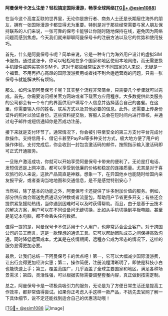 **阿曼保号卡怎么注册？轻松搞定国际漫游，畅享全球网络[[TG💪+ @esim1088](https://t.me/s/esim1088)]**

在当今这个高度互联的世界里，无论你是旅行者、商务人士还是长期居住海外的朋友，拥有一张国际漫游卡都显得尤为重要。特别是对于那些经常需要与家人朋友保持联系的人们来说，一张可靠的保号卡能够让你随时随地保持在线，避免因为网络问题而感到焦虑。今天我们就来聊聊阿曼保号卡的注册方法以及它的优势和使用技巧。

首先，什么是阿曼保号卡呢？简单来说，它是一种专门为海外用户设计的虚拟SIM卡服务。通过这张卡，你可以轻松地在多个国家和地区使用本地网络，而无需更换手机硬件或购买实体SIM卡。这对于那些经常往返于不同国家的人来说，无疑是一个福音。不用再担心高昂的国际漫游费用或者找不到合适运营商的问题，只需一张保号卡就能解决所有烦恼。

那么，如何注册阿曼保号卡呢？其实整个流程非常简单，只需要几个步骤就可以完成。首先，你需要访问相关官方网站或者下载官方应用程序。大多数提供此类服务的公司都会有一个专门的界面供用户填写个人信息并选择适合自己的套餐。在这里，你需要输入你的姓名、联系方式以及其他必要的信息。此外，还需要上传身份证件的照片以验证身份。这些资料提交后，客服人员会在短时间内进行审核，并通过电子邮件或短信通知你是否成功注册。

接下来就是支付环节了。通常情况下，你会被引导至安全的第三方支付平台完成付款操作。支持信用卡、借记卡甚至PayPal等多种支付方式，极大地方便了用户的操作体验。支付完成后，你会收到一封包含激活码的邮件，按照指示输入激活码即可正式开通服务。

一旦账户激活成功，你就可以开始享受阿曼保号卡带来的便利了。无论是打电话、发短信还是上网冲浪，都可以享受到低廉的价格和稳定的连接质量。尤其是对于喜欢旅行的人来说，这款产品简直是神器。想象一下，在异国他乡也能随时给国内亲友报平安，或者查询当地地图和交通信息，是不是感觉特别安心？

当然啦，除了基本的功能之外，阿曼保号卡还提供了许多附加价值的服务。例如，部分供应商会赠送免费通话分钟数或者流量包，帮助用户节省更多开支；有些还会提供紧急援助热线，当你遇到困难时可以及时获得帮助。而且，由于是基于云技术的解决方案，用户可以在不同设备间无缝切换，比如从手机切换到平板电脑，甚至是笔记本电脑，都不会丢失任何数据。

值得一提的是，阿曼保号卡不仅适用于个人用户，也非常适合企业客户。对于跨国公司的员工而言，这是一款理想的通讯工具。它可以帮助团队成员之间保持高效沟通，同时降低运营成本。尤其是在疫情期间，远程办公成为常态的情况下，这样的服务显得更加必要。

最后，让我们总结一下阿曼保号卡的优点吧！第一，它可以大幅减少国际漫游费，让出行变得更加经济实惠；第二，操作简便，注册流程清晰明了，即使是科技小白也能快速上手；第三，覆盖范围广，几乎涵盖了全球主要国家和地区，满足各种场景需求；第四，灵活性强，可以根据实际需要调整套餐内容，真正做到按需定制。

总之，阿曼保号卡是一项极具吸引力的服务，无论是为了方便日常生活还是提高工作效率，都非常值得尝试。如果你正考虑入手这样一款产品，不妨先去官网了解一下具体细节，说不定还能找到适合自己的优惠活动哦！

[[TG💪+ @esim1088](https://t.me/s/esim1088) ![Image](https://i.postimg.cc/4NQfJmqS/Snipaste-2025-05-13-00-14-12.png)]